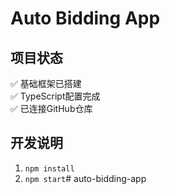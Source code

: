 # Auto Bidding App

## 项目状态
✅ 基础框架已搭建  
✅ TypeScript配置完成  
✅ 已连接GitHub仓库

## 开发说明
1. `npm install`
2. `npm start`# auto-bidding-app
